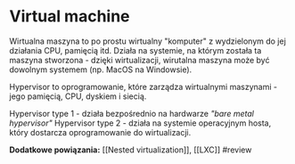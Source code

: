# Virtual machine

Wirtualna maszyna to po prostu wirtualny "komputer" z wydzielonym do jej działania CPU, pamięcią itd. Działa na systemie, na którym została ta maszyna stworzona - dzięki wirtualizacji, wirutalna maszyna może być dowolnym systemem (np. MacOS na Windowsie).

Hypervisor to oprogramowanie, które zarządza wirtualnymi maszynami - jego pamięcią, CPU, dyskiem i siecią.

Hypervisor type 1 - działa bezpośrednio na hardwarze *"bare metal hypervisor"*
Hypervisor type 2 - działa na systemie operacyjnym hosta, który dostarcza oprogramowanie do wirtualizacji.

**Dodatkowe powiązania:**
[[Nested virtualization]], [[LXC]]
#review